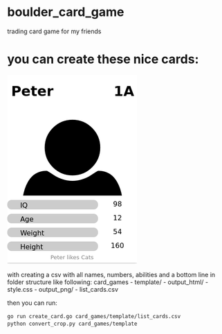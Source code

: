 # boulder_card_game
trading card game for my friends

# you can create these nice cards:

![card Peter](card_games/template/output_png/card_Peter.png "")

with creating a csv with all names, numbers, abilities and a bottom line in folder structure like following:
card_games
    - template/
        - output_html/
            - style.css
        - output_png/
        - list_cards.csv
        
then you can run:

```bash
go run create_card.go card_games/template/list_cards.csv
python convert_crop.py card_games/template
```




